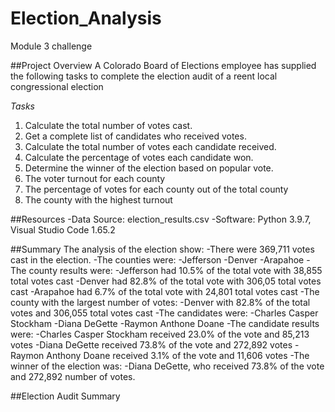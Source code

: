 # Election_Analysis
Module 3 challenge

##Project Overview
A Colorado Board of Elections employee has supplied the following tasks to complete the election audit of a reent local congressional election

*Tasks*
1. Calculate the total number of votes cast.
2. Get a complete list of candidates who received votes.
3. Calculate the total number of votes each candidate received.
4. Calculate the percentage of votes each candidate won.
5. Determine the winner of the election based on popular vote.
6. The voter turnout for each county
7. The percentage of votes for each county out of the total county
8. The county with the highest turnout

##Resources
-Data Source: election_results.csv
-Software: Python 3.9.7, Visual Studio Code 1.65.2

##Summary
The analysis of the election show: 
-There were 369,711 votes cast in the election. 
-The counties were:
	-Jefferson
	-Denver
	-Arapahoe
-The county results were: 
	-Jefferson had 10.5% of the total vote with 38,855 total votes cast 
	-Denver had 82.8% of the total vote with 306,05 total votes cast 
	-Arapahoe had 6.7% of the total vote with 24,801 total votes cast 
-The county with the largest number of votes: 
	-Denver with 82.8% of the total votes and 306,055 total votes cast
-The candidates were:
	-Charles Casper Stockham
	-Diana DeGette
	-Raymon Anthone Doane
-The candidate results were:
	-Charles Casper Stockham received 23.0% of the vote and 85,213 votes
	-Diana DeGette received 73.8% of the vote and 272,892 votes
	-Raymon Anthony Doane received 3.1% of the vote and 11,606 votes
-The winner of the election was: 
	-Diana DeGette, who received 73.8% of the vote and 272,892 number of votes. 

##Election Audit Summary
